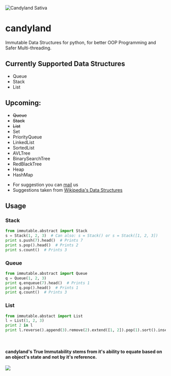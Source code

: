 ![Candyland Sativa](http://i.imgur.com/pznIBJe.png)


# candyland
Immutable Data Structures for python, for better OOP Programming and Safer Multi-threading.

## Currently Supported Data Structures
  - Queue
  - Stack
  - List

## Upcoming:
  - <strike> Queue </strike>
  - <strike> Stack </strike>
  - <strike> List </strike>
  - Set
  - PriorityQueue
  - LinkedList
  - SortedList
  - AVLTree
  - BinarySearchTree
  - RedBlackTree
  - Heap
  - HashMap

* For suggestion you can [mail](mailto:speakupness@gmail.com) us
* Suggestions taken from [Wikipedia's Data Structures](https://en.wikipedia.org/wiki/List_of_data_structures#Linear_data_structures)

## Usage

### Stack
```python
from immutable.abstract import Stack
s = Stack(1, 2, 3)  # Can also: s = Stack() or s = Stack([1, 2, 3])
print s.push(7).head()  # Prints 7
print s.pop().head()  # Prints 2
print s.count()  # Prints 3
```

### Queue
```python
from immutable.abstract import Queue
q = Queue(1, 2, 3)
print q.enqueue(7).head()  # Prints 1
print q.pop().head()  # Prints 1
print q.count()  # Prints 3
```

### List
```python
from immutable.abstact import List
l = List(1, 2, 3)
print 2 in l 
print l.reverse().append(3).remove(2).extend([1, 2]).pop(1).sort().insert(1, 3).count(3)
```

&nbsp;
&nbsp;
&nbsp;
&nbsp;
&nbsp;
####  candyland's True Immutability stems from it's ability to equate based on an object's state and not by it's reference.
![](http://i.imgur.com/rWlnEwy.png)
